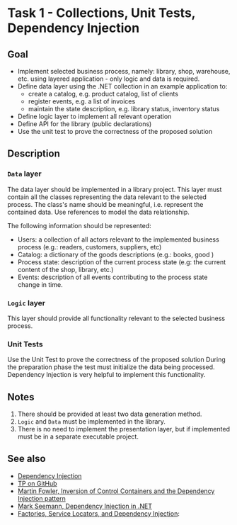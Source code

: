 # Task 1 - Collections, Unit Tests, Dependency Injection

## Goal

- Implement selected business process, namely: library, shop, warehouse, etc. using layered application - only logic and data is required.  
- Define data layer using the .NET collection in an example application to:
  - create a catalog, e.g. product catalog, list of clients
  - register events, e.g. a list of invoices
  - maintain the state description, e.g. library status, inventory status
- Define logic layer to implement all relevant operation
- Define API for the library (public declarations)
- Use the unit test to prove the correctness of the proposed solution

## Description

### `Data` layer

The data layer should be implemented in a library project. This layer must contain all the classes representing the data relevant to the selected process. The class's name should be meaningful, i.e. represent the contained data. Use references to model the data relationship.

The following information should be represented:

- Users: a collection of all actors relevant to the implemented business process (e.g.: readers, customers, suppliers, etc)
- Catalog: a dictionary of the goods descriptions (e.g.: books, good ) 
- Process state: description of the current process state (e.g: the current content of the shop, library, etc.)
- Events:  description of all events contributing to the process state change in time.

### `Logic` layer

This layer should provide all functionality relevant to the selected business process.  

### Unit Tests

Use the Unit Test to prove the correctness of the proposed solution During the preparation phase the test must initialize the data being processed. Dependency Injection is very helpful to implement this functionality.
 
## Notes

1. There should be provided at least two data generation method.
2. `Logic` and `Data` must be implemented in the library. 
3. There is no need to implement the presentation layer, but if implemented must be in a separate executable project.  
 
## See also

- [Dependency Injection](https://en.wikipedia.org/wiki/Dependency_injection)
- [TP on GitHub](http://github.com/mpostol)   
- [Martin Fowler, Inversion of Control Containers and the Dependency Injection pattern](http://www.martinfowler.com/articles/injection.html)  
- [ Mark Seemann, Dependency Injection in .NET](https://www.manning.com/books/dependency-injection-in-dot-net)
- [Factories, Service Locators, and Dependency Injection](https://msdn.microsoft.com/en-us/library/dn178469.aspx):


